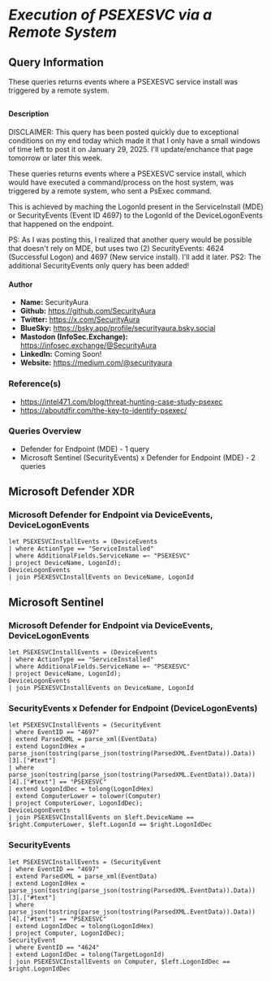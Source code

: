 # *Execution of PSEXESVC via a Remote System*

## Query Information

These queries returns events where a PSEXESVC service install was triggered by a remote system.

##

#### Description

DISCLAIMER: This query has been posted quickly due to exceptional conditions on my end today which made it that I only have a small windows of time left to post it on January 29, 2025. I'll update/enchance that page tomorrow or later this week.

These queries returns events where a PSEXESVC service install, which would have executed a command/process on the host system, was triggered by a remote system, who sent a PsExec command.

This is achieved by maching the LogonId present in the ServiceInstall (MDE) or SecurityEvents (Event ID 4697) to the LogonId of the DeviceLogonEvents that happened on the endpoint.

PS: As I was posting this, I realized that another query would be possible that doesn't rely on MDE, but uses two (2) SecurityEvents: 4624 (Successful Logon) and 4697 (New service install). I'll add it later.
PS2: The additional SecurityEvents only query has been added!

#### Author <Optional>
- **Name:** SecurityAura
- **Github:** https://github.com/SecurityAura
- **Twitter:** https://x.com/SecurityAura
- **BlueSky:** https://bsky.app/profile/securityaura.bsky.social
- **Mastodon (InfoSec.Exchange):** https://infosec.exchange/@SecurityAura
- **LinkedIn:** Coming Soon!
- **Website:** https://medium.com/@securityaura

### Reference(s)

- https://intel471.com/blog/threat-hunting-case-study-psexec
- https://aboutdfir.com/the-key-to-identify-psexec/

### Queries Overview ###

- Defender for Endpoint (MDE) - 1 query
- Microsoft Sentinel (SecurityEvents) x Defender for Endpoint (MDE)  - 2 queries

## Microsoft Defender XDR ##
### Microsoft Defender for Endpoint via DeviceEvents, DeviceLogonEvents ###
```KQL
let PSEXESVCInstallEvents = (DeviceEvents
| where ActionType == "ServiceInstalled"
| where AdditionalFields.ServiceName =~ "PSEXESVC"
| project DeviceName, LogonId);
DeviceLogonEvents
| join PSEXESVCInstallEvents on DeviceName, LogonId
```
## Microsoft Sentinel ##
### Microsoft Defender for Endpoint via DeviceEvents, DeviceLogonEvents ###
```KQL
let PSEXESVCInstallEvents = (DeviceEvents
| where ActionType == "ServiceInstalled"
| where AdditionalFields.ServiceName =~ "PSEXESVC"
| project DeviceName, LogonId);
DeviceLogonEvents
| join PSEXESVCInstallEvents on DeviceName, LogonId
```
### SecurityEvents x Defender for Endpoint (DeviceLogonEvents) ###
```KQL
let PSEXESVCInstallEvents = (SecurityEvent
| where EventID == "4697"
| extend ParsedXML = parse_xml(EventData)
| extend LogonIdHex = parse_json(tostring(parse_json(tostring(ParsedXML.EventData)).Data))[3].["#text"]
| where parse_json(tostring(parse_json(tostring(ParsedXML.EventData)).Data))[4].["#text"] == "PSEXESVC"
| extend LogonIdDec = tolong(LogonIdHex)
| extend ComputerLower = tolower(Computer)
| project ComputerLower, LogonIdDec);
DeviceLogonEvents
| join PSEXESVCInstallEvents on $left.DeviceName == $right.ComputerLower, $left.LogonId == $right.LogonIdDec
```
### SecurityEvents ###
```KQL
let PSEXESVCInstallEvents = (SecurityEvent
| where EventID == "4697"
| extend ParsedXML = parse_xml(EventData)
| extend LogonIdHex = parse_json(tostring(parse_json(tostring(ParsedXML.EventData)).Data))[3].["#text"]
| where parse_json(tostring(parse_json(tostring(ParsedXML.EventData)).Data))[4].["#text"] == "PSEXESVC"
| extend LogonIdDec = tolong(LogonIdHex)
| project Computer, LogonIdDec);
SecurityEvent
| where EventID == "4624"
| extend LogonIdDec = tolong(TargetLogonId)
| join PSEXESVCInstallEvents on Computer, $left.LogonIdDec == $right.LogonIdDec
```
